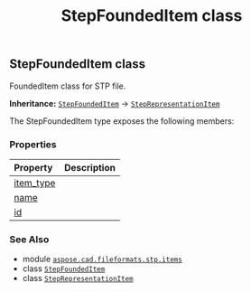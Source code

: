 ﻿---
title: StepFoundedItem class
second_title: Aspose.CAD for Python via .NET API References
description: 
type: docs
weight: 370
url: /python-net/aspose.cad.fileformats.stp.items/stepfoundeditem/
is_root: false
---

## StepFoundedItem class

FoundedItem class for STP file.



**Inheritance:** [`StepFoundedItem`](/cad/python-net/aspose.cad.fileformats.stp.items/stepfoundeditem) → 
[`StepRepresentationItem`](/cad/python-net/aspose.cad.fileformats.stp.items/steprepresentationitem)



The StepFoundedItem type exposes the following members:

### Properties
| Property | Description |
| :- | :- |
| [item_type](/cad/python-net/aspose.cad.fileformats.stp.items/stepfoundeditem/item_type) |  |
| [name](/cad/python-net/aspose.cad.fileformats.stp.items/stepfoundeditem/name) |  |
| [id](/cad/python-net/aspose.cad.fileformats.stp.items/stepfoundeditem/id) |  |



### See Also
* module [`aspose.cad.fileformats.stp.items`](..)
* class [`StepFoundedItem`](/cad/python-net/aspose.cad.fileformats.stp.items/stepfoundeditem)
* class [`StepRepresentationItem`](/cad/python-net/aspose.cad.fileformats.stp.items/steprepresentationitem)
